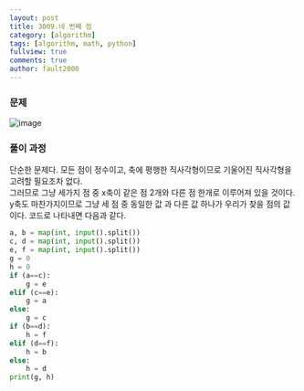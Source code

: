 ```yaml
---
layout: post
title: 3009.네 번째 점
category: [algorithm]
tags: [algorithm, math, python]
fullview: true
comments: true
author: fault2000
---
```

<h3>문제</h3>

![image](https://user-images.githubusercontent.com/73513005/148473194-a5fcd897-a072-4bcb-96a6-ac7f4b9a263c.png)

<h3>풀이 과정</h3>
단순한 문제다. 모든 점이 정수이고, 축에 평행한 직사각형이므로 기울어진 직사각형을 고려할 필요조차 없다.<br>
그러므로 그냥 세가지 점 중 x축이 같은 점 2개와 다른 점 한개로 이루어져 있을 것이다. y축도 마찬가지이므로 그냥 세 점 중 동일한 값 과 다른 값 하나가 우리가 찾을 점의 값이다. 코드로 나타내면 다음과 같다.

```python
a, b = map(int, input().split())
c, d = map(int, input().split())
e, f = map(int, input().split())
g = 0 
h = 0
if (a==c):
    g = e
elif (c==e):
    g = a
else:
    g = c
if (b==d):
    h = f
elif (d==f):
    h = b
else:
    h = d
print(g, h)
```